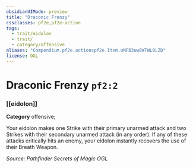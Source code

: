 ```yaml
---
obsidianUIMode: preview
title: "Draconic Frenzy"
cssclasses: pf2e,pf2e-action
tags:
  - trait/eidolon
  - trait/
  - category/offensive
aliases: "Compendium.pf2e.actionspf2e.Item.uMFB3uw8WTWL0LZD"
license: OGL
---
```

# Draconic Frenzy `pf2:2`

### [[eidolon]]

**Category** offensive; 




Your eidolon makes one Strike with their primary unarmed attack and two Strikes with their secondary unarmed attack (in any order). If any of these attacks critically hits an enemy, your eidolon instantly recovers the use of their Breath Weapon.

*Source: Pathfinder Secrets of Magic*
*OGL*